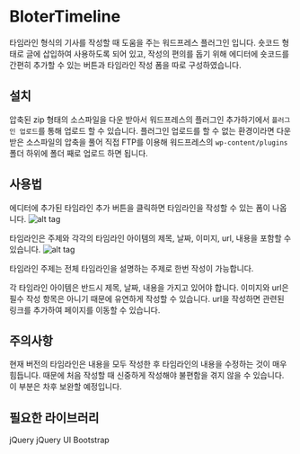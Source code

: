 BloterTimeline
============

타임라인 형식의 기사를 작성할 때 도움을 주는 워드프레스 플러그인 입니다. 숏코드 형태로 글에 삽입하여 사용하도록 되어 있고, 작성의 편의를 돕기 위해 에디터에 숏코드를 간편히 추가할 수 있는 버튼과 타임라인 작성 폼을 따로 구성하였습니다.

## 설치
압축된 zip 형태의 소스파일을 다운 받아서 워드프레스의 플러그인 추가하기에서 `플러그인 업로드`를 통해 업로드 할 수 있습니다. 플러그인 업로드를 할 수 없는 환경이라면 다운 받은 소스파일의 압축을 풀어 직접 FTP를 이용해 워드프레스의 `wp-content/plugins` 폴더 하위에 폴더 째로 업로드 하면 됩니다.

## 사용법
에디터에 추가된 타임라인 추가 버튼을 클릭하면 타임라인을 작성할 수 있는 폼이 나옵니다.
![alt tag](http://bloterandmedia.github.io/resources/img/added-plugin-icon-in-editor-tip.png)

타임라인은 주제와 각각의 타임라인 아이템의 제목, 날짜, 이미지, url, 내용을 포함할 수 있습니다.
![alt tag](http://bloterandmedia.github.io/resources/img/timeline-create-form-modal-expend.PNG)

타임라인 주제는 전체 타임라인을 설명하는 주제로 한번 작성이 가능합니다.

각 타임라인 아이템은 반드시 제목, 날짜, 내용을 가지고 있어야 합니다. 이미지와 url은 필수 작성 항목은 아니기 때문에 유연하게 작성할 수 있습니다. url을 작성하면 관련된 링크를 추가하여 페이지를 이동할 수 있습니다.

## 주의사항
현재 버전의 타임라인은 내용을 모두 작성한 후 타임라인의 내용을 수정하는 것이 매우 힘듭니다. 때문에 처음 작성할 때 신중하게 작성해야 불편함을 겪지 않을 수 있습니다. 이 부분은 차후 보완할 예정입니다.

## 필요한 라이브러리
jQuery
jQuery UI
Bootstrap
